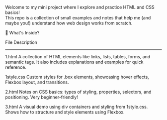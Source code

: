 Welcome to my mini project where I explore and practice HTML and CSS basics!  
This repo is a collection of small examples and notes that help me (and maybe you!) understand how web design works from scratch.

📁 What's Inside?

File         Description  
----         -----------  
1.html       A collection of HTML elements like links, lists, tables, forms, and semantic tags. It also includes explanations and examples for quick reference.

1style.css   Custom styles for .box elements, showcasing hover effects, Flexbox layout, and transitions.

2.html       Notes on CSS basics: types of styling, properties, selectors, and positioning. Very beginner-friendly!

3.html       A visual demo using div containers and styling from 1style.css. Shows how to structure and style elements using Flexbox.
